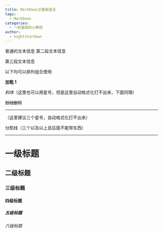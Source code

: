 ```yaml
---
title: MarkDown之基础语法
tags:
  - MarkDown
categories:
  - 一些基础的小教程
author:
  - nightstardawn
---
```


普通的文本信息
第二段文本信息

第三段文本信息

以下均可以排列组合使用

**加粗 1**

_斜体_（这里也可以用星号，但是这里自动格式化打不出来，下面同理）

~~划线删除~~

---

（这里建议三个星号，自动格式化打不出来）

分割线（三个以及以上且后面不能带东西）

---

# 一级标题

## 二级标题

### 三级标题

#### 四级标题

##### 五级标题

###### 六级标题
